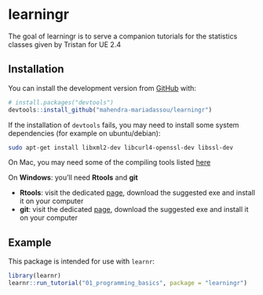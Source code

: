 
<!-- README.md is generated from README.Rmd. Please edit that file -->

# learningr

<!-- badges: start -->

<!-- badges: end -->

The goal of learningr is to serve a companion tutorials for the
statistics classes given by Tristan for UE 2.4

## Installation

You can install the development version from
[GitHub](https://github.com/) with:

``` r
# install.packages("devtools")
devtools::install_github("mahendra-mariadassou/learningr")
```

If the installation of `devtools` fails, you may need to install some
system dependencies (for example on ubuntu/debian):

``` bash
sudo apt-get install libxml2-dev libcurl4-openssl-dev libssl-dev
```

On Mac, you may need some of the compiling tools listed
[here](https://cran.r-project.org/bin/macosx/tools/)

On **Windows**: you’ll need **Rtools** and **git**

  - **Rtools**: visit the dedicated
    [page](https://cran.r-project.org/bin/windows/Rtools/), download the
    suggested exe and install it on your computer
  - **git**: visit the dedicated
    [page](https://git-scm.com/download/win), download the suggested exe
    and install it on your computer

## Example

This package is intended for use with `learnr`:

``` r
library(learnr)
learnr::run_tutorial("01_programming_basics", package = "learningr")
```
